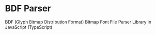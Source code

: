 # BDF Parser

BDF (Glyph Bitmap Distribution Format) Bitmap Font File Parser Library in JavaScript (TypeScript)
